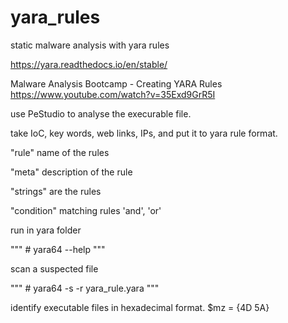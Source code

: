 # yara_rules
static malware analysis with yara rules

https://yara.readthedocs.io/en/stable/

Malware Analysis Bootcamp - Creating YARA Rules
https://www.youtube.com/watch?v=35Exd9GrR5I


use PeStudio to analyse the execurable file. 

take IoC, key words, web links, IPs, and put it to yara rule format. 

"rule" name of the rules

"meta" description of the rule

"strings" are the rules

"condition" matching rules 'and', 'or'

run in yara folder

""" # yara64 --help """

scan a suspected file

""" # yara64 -s -r yara_rule.yara <malware fle path and name> """


identify executable files in hexadecimal format.
$mz = {4D 5A}

